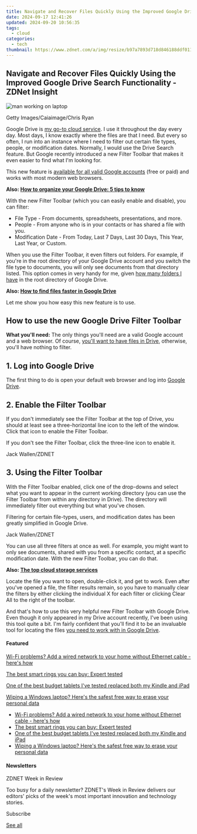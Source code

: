 ```yaml
---
title: Navigate and Recover Files Quickly Using the Improved Google Drive Search Functionality - ZDNet Insight
date: 2024-09-17 12:41:26
updated: 2024-09-20 10:56:35
tags:
  - cloud
categories:
  - tech
thumbnail: https://www.zdnet.com/a/img/resize/b97a7893d718d846188ddf0111040441812ad65c/2023/05/03/7a8e019f-149f-47f5-b0ad-f36009e3a09f/gettyimages-656287929.jpg?width=278&height=156&fit=crop&auto=webp
---
```


## Navigate and Recover Files Quickly Using the Improved Google Drive Search Functionality - ZDNet Insight

![man working on laptop](https://www.zdnet.com/a/img/resize/4ef28a2746ea904fc6a8b0489878e7a57acb64ca/2023/05/03/7a8e019f-149f-47f5-b0ad-f36009e3a09f/gettyimages-656287929.jpg?auto=webp&width=1280)

Getty Images/Caiaimage/Chris Ryan

Google Drive is [my go-to cloud service](https://www.zdnet.com/education/business-management/how-to-use-your-google-drive-as-a-virtual-backpack/). I use it throughout the day every day. Most days, I know exactly where the files are that I need. But every so often, I run into an instance where I need to filter out certain file types, people, or modification dates. Normally, I would use the Drive Search feature. But Google recently introduced a new Filter Toolbar that makes it even easier to find what I'm looking for.

This new feature is [available for all valid Google accounts](https://www.zdnet.com/article/google-now-lets-you-sign-into-your-account-with-a-passkey-instead-of-a-password/) (free or paid) and works with most modern web browsers.

**Also: [How to organize your Google Drive: 5 tips to know](https://www.zdnet.com/home-and-office/work-life/how-to-organize-your-google-drive-5-tips-to-know/)**

With the new Filter Toolbar (which you can easily enable and disable), you can filter:

* File Type - From documents, spreadsheets, presentations, and more.
* People - From anyone who is in your contacts or has shared a file with you.
* Modification Date - From Today, Last 7 Days, Last 30 Days, This Year, Last Year, or Custom.

When you use the Filter Toolbar, it even filters out folders. For example, if you're in the root directory of your Google Drive account and you switch the file type to documents, you will only see documents from that directory listed. This option comes in very handy for me, given [how many folders I have](https://www.zdnet.com/home-and-office/work-life/how-to-automatically-convert-google-drive-uploads-to-docs-format/) in the root directory of Google Drive.

**Also: [How to find files faster in Google Drive](https://www.zdnet.com/home-and-office/work-life/how-to-find-files-faster-in-google-drive/)**

Let me show you how easy this new feature is to use.

## How to use the new Google Drive Filter Toolbar

**What you'll need:** The only things you'll need are a valid Google account and a web browser. Of course, [you'll want to have files in Drive](https://www.zdnet.com/home-and-office/work-life/how-to-set-up-offline-access-in-google-drive/), otherwise, you'll have nothing to filter.

## 1\. Log into Google Drive

The first thing to do is open your default web browser and log into [Google Drive](https://drive.google.com).

## 2\. Enable the Filter Toolbar

If you don't immediately see the Filter Toolbar at the top of Drive, you should at least see a three-horizontal line icon to the left of the window. Click that icon to enable the Filter Toolbar.

If you don't see the Filter Toolbar, click the three-line icon to enable it.

Jack Wallen/ZDNET

## 3\. Using the Filter Toolbar

With the Filter Toolbar enabled, click one of the drop-downs and select what you want to appear in the current working directory (you can use the Filter Toolbar from within any directory in Drive). The directory will immediately filter out everything but what you've chosen. 

Filtering for certain file-types, users, and modification dates has been greatly simplified in Google Drive.

Jack Wallen/ZDNET

You can use all three filters at once as well. For example, you might want to only see documents, shared with you from a specific contact, at a specific modification date. With the new Filter Toolbar, you can do that. 

**Also: [The top cloud storage services](https://www.zdnet.com/article/best-cloud-storage/)**

Locate the file you want to open, double-click it, and get to work. Even after you've opened a file, the filter results remain, so you have to manually clear the filters by either clicking the individual X for each filter or clicking Clear All to the right of the toolbar.

And that's how to use this very helpful new Filter Toolbar with Google Drive. Even though it only appeared in my Drive account recently, I've been using this tool quite a bit. I'm fairly confident that you'll find it to be an invaluable tool for locating the files [you need to work with in Google Drive](https://www.zdnet.com/article/how-to-integrate-google-drive-into-slack/).

#### Featured

[Wi-Fi problems? Add a wired network to your home without Ethernet cable - here's how](https://www.zdnet.com/article/wi-fi-problems-how-to-add-a-wired-network-to-your-home-without-ethernet-cable/ "Wi-Fi problems? Add a wired network to your home without Ethernet cable - here's how")

[The best smart rings you can buy: Expert tested](https://www.zdnet.com/article/best-smart-ring/ "The best smart rings you can buy: Expert tested")

[One of the best budget tablets I've tested replaced both my Kindle and iPad](https://www.zdnet.com/article/one-of-the-best-budget-tablets-ive-tested-replaced-bot-my-kindle-and-ipad/ "One of the best budget tablets I've tested replaced both my Kindle and iPad")

[Wiping a Windows laptop? Here's the safest free way to erase your personal data](https://www.zdnet.com/article/wiping-a-windows-laptop-heres-the-safest-free-way-to-erase-your-personal-data/ "Wiping a Windows laptop? Here's the safest free way to erase your personal data")

* [Wi-Fi problems? Add a wired network to your home without Ethernet cable - here's how](https://www.zdnet.com/article/wi-fi-problems-how-to-add-a-wired-network-to-your-home-without-ethernet-cable/ "Wi-Fi problems? Add a wired network to your home without Ethernet cable - here's how")
* [The best smart rings you can buy: Expert tested](https://www.zdnet.com/article/best-smart-ring/ "The best smart rings you can buy: Expert tested")
* [One of the best budget tablets I've tested replaced both my Kindle and iPad](https://www.zdnet.com/article/one-of-the-best-budget-tablets-ive-tested-replaced-bot-my-kindle-and-ipad/ "One of the best budget tablets I've tested replaced both my Kindle and iPad")
* [Wiping a Windows laptop? Here's the safest free way to erase your personal data](https://www.zdnet.com/article/wiping-a-windows-laptop-heres-the-safest-free-way-to-erase-your-personal-data/ "Wiping a Windows laptop? Here's the safest free way to erase your personal data")

#### Newsletters

ZDNET Week in Review

Too busy for a daily newsletter? ZDNET's Week in Review delivers our editors' picks of the week's most important innovation and technology stories.

 Subscribe

[See all](https://www.zdnet.com/newsletters/)

<ins class="adsbygoogle"
     style="display:block"
     data-ad-format="autorelaxed"
     data-ad-client="ca-pub-7571918770474297"
     data-ad-slot="1223367746"></ins>



<ins class="adsbygoogle"
     style="display:block"
     data-ad-client="ca-pub-7571918770474297"
     data-ad-slot="8358498916"
     data-ad-format="auto"
     data-full-width-responsive="true"></ins>
